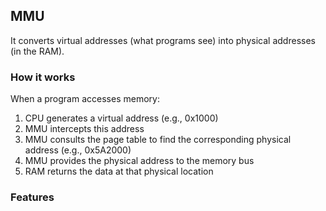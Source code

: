 ## MMU
It converts virtual addresses (what programs see) into physical addresses (in the RAM).

### How it works
When a program accesses memory:

1) CPU generates a virtual address (e.g., 0x1000)
2) MMU intercepts this address
3) MMU consults the page table to find the corresponding physical address (e.g., 0x5A2000)
4) MMU provides the physical address to the memory bus
5) RAM returns the data at that physical location

### Features
